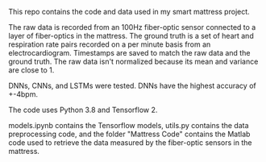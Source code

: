This repo contains the code and data used in my smart mattress project.

The raw data is recorded from an 100Hz fiber-optic sensor connected to a layer of fiber-optics in the mattress. The ground truth is a set of heart and respiration rate pairs recorded on a per minute basis from an electrocardiogram. Timestamps are saved to match the raw data and the ground truth. The raw data isn't normalized because its mean and variance are close to 1.

DNNs, CNNs, and LSTMs were tested. DNNs have the highest accuracy of +-4bpm.

The code uses Python 3.8 and Tensorflow 2.

models.ipynb contains the Tensorflow models, utils.py contains the data preprocessing code, and the folder "Mattress Code" contains the Matlab code used to retrieve the data measured by the fiber-optic sensors in the mattress.
